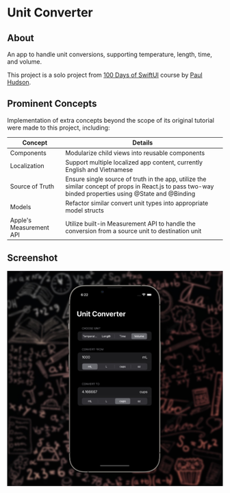 #  Unit Converter

## About
An app to handle unit conversions, supporting temperature, length, time, and volume.

This project is a solo project from [100 Days of SwiftUI](https://www.hackingwithswift.com/100/swiftui) course by [Paul Hudson](https://twitter.com/twostraws).

## Prominent Concepts
Implementation of extra concepts beyond the scope of its original tutorial were made to this project, including:
<table>
	<thead>
		<tr>
			<th>Concept</th>
			<th>Details</th>
		</tr>
	</thead>
	<tbody>
		<tr>
			<td>Components</td>
			<td>Modularize child views into reusable components</td>
		</tr>
		<tr>
			<td>Localization</td>
			<td>Support multiple localized app content, currently English and Vietnamese</td>
		</tr>
		<tr>
			<td>Source of Truth</td>
			<td>Ensure single source of truth in the app, utilize the similar concept of props in React.js to pass two-way binded properties using @State and @Binding</td>
		</tr>
		<tr>
			<td>Models</td>
			<td>Refactor similar convert unit types into appropriate model structs</td>
		</tr>
		<tr>
			<td>Apple's Measurement API</td>
			<td>Utilize built-in Measurement API to handle the conversion from a source unit to destination unit</td>
		</tr>
	</tbody>
</table>

## Screenshot
![Screenshot](screenshots/screenshot.jpg)
